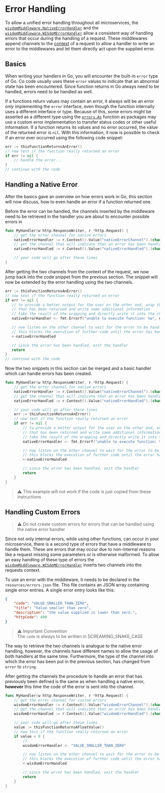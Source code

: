 # Error Handling
To allow a unified error handling throughout all microservices, the
[`wisdomMiddleware.NativeErrorHandler`](https://pkg.go.dev/github.com/wisdom-oss/microservice-middlewares/v2#NativeErrorHandler) 
and the
[`wisdomMiddleware.WISdoMErrorHandler`](https://pkg.go.dev/github.com/wisdom-oss/microservice-middlewares/v2#WISdoMErrorHandler) 
allow a consistent way of handling errors that occur during the handling of a
request.
These middlewares append channels to the [context](./context.md) of a request to 
allow a handler to write an error to the middlewares and let them directly
act upon the supplied error.

## Basics
When writing your handlers in Go, you will encounter the built-in `error`
type of Go. Co code usually uses these `error` values to indicate that an
abnormal state has been encountered. 
Since function returns in Go always need to be handled, errors need to be 
handled as well.

If a functions return values may contain an error, it always will be an error
_only_ implementing the `error` interface, even though the function internally
uses a different interface or type. 
Because of this, some errors might be asserted as a different type using the 
[`errors.As`](https://pkg.go.dev/errors#As) function as packages may use a
custom error implementation to transfer status codes or other useful 
information.
If a function returns its values and no error occurred, the value of the
returned error is `nil`. With this information, it now is possible to check if
an error ever occurred using the following code snippet:
```go
err := thisFunctionReturnsAnError()
// now test if the function really returned an error
if err != nil {
    // handle the error...
}
// continue with the code
```


## Handling a Native Error
After the basics gave an overview on how errors work in Go, this section will
now discuss, how to even handle an error if a function returned one.

Before the error can be handled, the channels inserted by the middleware need
to be retrieved in the handler you are about to encounter possible errors in
```go
func MyHandler(w http.ResponseWriter, r *http.Request) {
    // get the error channel for native errors
    nativeErrorHandler := r.Context().Value("nativeErrorChannel").(chan error)
    // get the channel that will indicate that an error has been handled
    nativeErrorHandled := r.Context().Value("nativeErrorHandled").(chan bool)

    // your code will go after these lines
}
```

After getting the two channels from the context of the request, we now jump
back into the code snippet from the previous section.
The snippet will now be extended by the error handling using the two channels.

```go
err := thisFunctionReturnsAnError()
// now test if the function really returned an error
if err != nil {
   // to provide a better output for the user on the other end, wrap the error
   // that has been returned and write some additional information
   // take the result of the wrapping and directly write it into the channel
   nativeErrorHandler <- fmt.Errorf("unable to execute function: %w", err)

   // now listen on the other channel to wait for the error to be handled
   // this blocks the execution of further code until the error has been handled
   <-nativeErrorHandled

   // since the error has been handled, exit the handler
   return
}
// continue with the code
```

Now the two snippets in this section can be merged and a basic handler which can
handle errors has been created.
```go
func MyHandler(w http.ResponseWriter, r *http.Request) {
    // get the error channel for native errors
    nativeErrorHandler := r.Context().Value("nativeErrorChannel").(chan error)
    // get the channel that will indicate that an error has been handled
    nativeErrorHandled := r.Context().Value("nativeErrorHandled").(chan bool)

    // your code will go after these lines
    err := thisFunctionReturnsAnError()
    // now test if the function really returned an error
    if err != nil {
        // to provide a better output for the user on the other end, wrap the error
        // that has been returned and write some additional information
        // take the result of the wrapping and directly write it into the channel
        nativeErrorHandler <- fmt.Errorf("unable to execute function: %w", err)

        // now listen on the other channel to wait for the error to be handled
        // this blocks the execution of further code until the error has been handled
        <-nativeErrorHandled

        // since the error has been handled, exit the handler
        return
    }
}
```

> ⚠️ This example will not work if the code is just copied from these 
> instructions

## Handling Custom Errors
> ⚠️ Do not create custom errors for errors that can be handled using the native
> error handler

Since not only internal errors, while using other functions, can occur in your
microservice, there is a second type of errors that have a middleware to handle
them.
These are errors that may occur due to non-internal reasons like a request
missing some parameters or is otherwise malformed.
To allow an easy handling of these type of errors the 
[`wisdomMiddleware.WISdoMErrorHandler`](https://pkg.go.dev/github.com/wisdom-oss/microservice-middlewares/v2#WISdoMErrorHandler)
inserts two channels into the requests context.

To use an error with the middleware, it needs to be declared in the 
`resources/errors.json` file.
This file contains an JSON array containing single error entries. A single error
entry looks like this:
```json
{
    "code": "VALUE_SMALLER_THAN_ZERO",
    "title": "Value smaller than zero",
    "description": "the value supplied is lower than zero.",
    "httpCode": 400
}
```
> ⚠️ Important Convention <br>
> The `code` is always to be written in SCREAMING_SNAKE_CASE <br>

The way to retrieve the two channels is analogue to the native error handling,
however, the channels have different names to allow the usage of both handlers
at the same time. Furthermore, the type of the channel into which the error has
been put in the previous section, has changed from `error` to `string`.

After getting the channels the procedure to handle an error that has previously
been defined is the same as when handling a native error, **however** this time
the code of the error is sent into the channel.
```go
func MyHandler(w http.ResponseWriter, r *http.Request) {
    // get the error channel for custom errors
    wisdomErrorHandler := r.Context().Value("wisdomErrorChannel").(chan string)
    // get the channel that will indicate that an error has been handled
    wisdomErrorHandled := r.Context().Value("wisdomErrorHandled").(chan bool)

    // your code will go after these lines
    value := thisFunctionReturnsAFloatValue()
    // now test if the function really returned an error
    if value < 0 {
        // 
        wisdomErrorHandler <- "VALUE_SMALLER_THAN_ZERO"

        // now listen on the other channel to wait for the error to be handled
        // this blocks the execution of further code until the error has been handled
        <-wisdomErrorHandled

        // since the error has been handled, exit the handler
        return
    }
}
```

